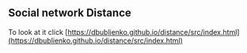 ## Social network Distance
To look at it click [https://dbublienko.github.io/distance/src/index.html](https://dbublienko.github.io/distance/src/index.html)
